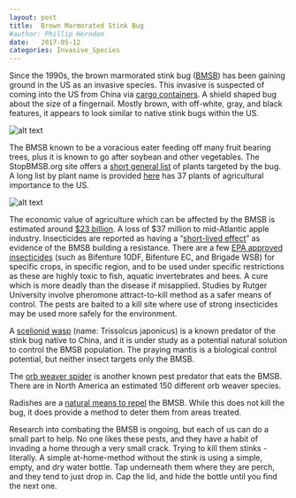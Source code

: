```yaml
---
layout: post
title:  Brown Marmorated Stink Bug
#author: Phillip Herndon
date:   2017-05-12
categories: Invasive_Species
---
```

Since the 1990s, the brown marmorated stink bug ([BMSB](https://njaes.rutgers.edu/stinkbug/identify.asp)) 
has been gaining ground in the US as an invasive species. This invasive is suspected of coming into the US 
from China via [cargo containers](https://www.nytimes.com/2015/06/16/science/what-are-stink-bugs-facts-removal.html?_r=0). 
A shield shaped bug about the size of a fingernail. Mostly brown, with off-white, gray, and black features, 
it appears to look similar to native stink bugs within the US.

![alt text][BMSB_PIC]

The BMSB known to be a voracious eater feeding off many fruit bearing trees, plus it is known to go after soybean and other vegetables. 
The StopBMSB.org site offers a [short general list](http://www.stopbmsb.org/where-is-bmsb/crop-by-crop/) of plants targeted by the bug. 
A long list by plant name is provided [here](http://www.stopbmsb.org/where-is-bmsb/host-plants/) has 37 plants of agricultural importance to the US.

![alt text][CROP_INFOGRAPH]

The economic value of agriculture which can be affected by the BMSB is estimated around [$23 billion](http://www.stopbmsb.org/about-us/goals-and-funding/). 
A loss of $37 million to mid-Atlantic apple industry. Insecticides are reported as having a “[short-lived effect](https://njaes.rutgers.edu/stinkbug/control.asp)” 
as evidence of the BMSB building a resistance. There are a few [EPA approved insecticides](http://blogs.ext.vt.edu/tree-fruit-pest/2017/04/24/section-18-for-bifenture-10df-bifenture-ec-and-brigade-wsb-in-virginia/) 
(such as Bifenture 10DF, Bifenture EC, and Brigade WSB) for specific crops, in specific region, and to be used under specific restrictions as these are highly toxic to fish, aquatic invertebrates and bees. 
A cure which is more deadly than the disease if misapplied. Studies by Rutger University involve pheromone attract-to-kill method as a safer means of control. 
The pests are baited to a kill site where use of strong insecticides may be used more safely for the environment.

A [scelionid wasp](https://biologicco.com/blog/brown-marmorated-stink-bug/) (name: Trissolcus japonicus) is a known predator of the stink bug native to China, and it is under study as a potential natural solution to control the BMSB population. 
The praying mantis is a biological control potential, but neither insect targets only the BMSB.

The [orb weaver spider](http://dnr.maryland.gov/wildlife/HabichatArchive/Habichat38.pdf) is another known pest predator that eats the BMSB.  There are in North America an estimated 150 different orb weaver species. 

Radishes are a [natural means to repel](https://www.nrcs.usda.gov/wps/portal/nrcs/detail/national/home/?cid=nrcs143_023497) the BMSB.  While this does not kill the bug, it does provide a method to deter them from areas treated.

Research into combating the BMSB is ongoing, but each of us can do a small part to help. No one likes these pests, 
and they have a habit of invading a home through a very small crack. Trying to kill them stinks - literally. 
A simple at-home-method without the stink is using a simple, empty, and dry water bottle. Tap underneath them 
where they are perch, and they tend to just drop in. Cap the lid, and hide the bottle until you find the next one.

[BMSB_PIC]: http://www.stopbmsb.org/stopBMSB/assets/Image/BMSB_Figure2_0573.jpg
[CROP_INFOGRAPH]: http://www.stopbmsb.org/stopBMSB/assets/Image/Crops-at-Risk-md.jpg